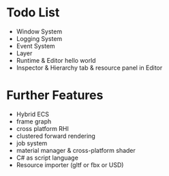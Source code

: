 # Todo List
- Window System
- Logging System
- Event System
- Layer
- Runtime & Editor hello world
- Inspector & Hierarchy tab & resource panel in Editor

# Further Features
- Hybrid ECS
- frame graph
- cross platform RHI 
- clustered forward rendering
- job system
- material manager & cross-platform shader
- C# as script language
- Resource importer (gltf or fbx or USD)
